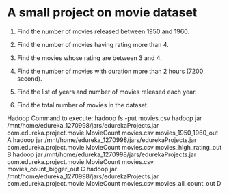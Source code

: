 # A small project on movie dataset

1. Find the number of movies released between 1950 and 1960.

2. Find the number of movies having rating more than 4.

3. Find the movies whose rating are between 3 and 4.

4. Find the number of movies with duration more than 2 hours (7200 second).

5. Find the list of years and number of movies released each year.

6. Find the total number of movies in the dataset.


Hadoop Command to execute:
  hadoop fs -put movies.csv
	hadoop jar /mnt/home/edureka_1270998/jars/edurekaProjects.jar com.edureka.project.movie.MovieCount movies.csv movies_1950_1960_out A
	hadoop jar /mnt/home/edureka_1270998/jars/edurekaProjects.jar com.edureka.project.movie.MovieCount movies.csv movies_high_rating_out B
	hadoop jar /mnt/home/edureka_1270998/jars/edurekaProjects.jar com.edureka.project.movie.MovieCount movies.csv movies_count_bigger_out C
	hadoop jar /mnt/home/edureka_1270998/jars/edurekaProjects.jar com.edureka.project.movie.MovieCount movies.csv movies_all_count_out D
